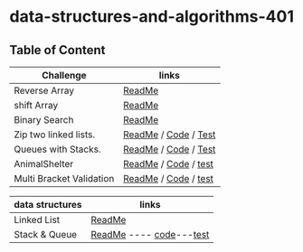 # data-structures-and-algorithms-401

## Table of Content

| Challenge             | links                                                                                                                                                                                                                         |
| --------------------- | ----------------------------------------------------------------------------------------------------------------------------------------------------------------------------------------------------------------------------- |
| Reverse Array         | [ReadMe](./javascript/code-challenges/reverse-array/readme.md)                                                                                                                                                                |
| shift Array           | [ReadMe](./javascript/code-challenges/array-shift/readme.md)                                                                                                                                                                  |
| Binary Search         | [ReadMe](./javascript/code-challenges/array-binary-search/readme.md)                                                                                                                                                          |
| Zip two linked lists. | [ReadMe](./javascript/code-challenges/llZip/readme.md) / [Code](./javascript/code-challenges/llZip/ll-zip.js) / [Test](./javascript/code-challenges/llZip/ll-zip.test.js)                                                     |
| Queues with Stacks.   | [ReadMe](./javascript/code-challenges/queueWithStacks/readme.md) / [Code](./javascript/code-challenges/queueWithStacks/queue-with-stacks.js) / [Test](./javascript/code-challenges/queueWithStacks/queue-with-stacks.test.js) |
| AnimalShelter         | [ReadMe](./javascript/code-challenges/fifoAnimalShelter/readme.md) / [Code](./javascript/code-challenges/fifoAnimalShelter/animal-shelter.js) / [test](./javascript/code-challenges/fifoAnimalShelter/animal-shelter.test.js)                                                                               |
| Multi Bracket Validation         | [ReadMe](./javascript/code-challenges/multiBracketValidation/readme.md) / [Code](./javascript/code-challenges/multiBracketValidation/multi-bracket-validation.js) / [test](./javascript/code-challenges/multiBracketValidation/multi-bracket-validation.test.js)                                                                               |

| data structures | links                                                                                                                                                                            |
| --------------- | -------------------------------------------------------------------------------------------------------------------------------------------------------------------------------- |
| Linked List     | [ReadMe](./javascript/linked-list/README.md)                                                                                                                                     |
| Stack & Queue   | [ReadMe](./javascript/stacksAndQueues/readme.md) ---- [code](./javascript/stacksAndQueues/stacks-and-queues.js)---[test](./javascript/stacksAndQueues/stacks-and-queues.test.js) |
